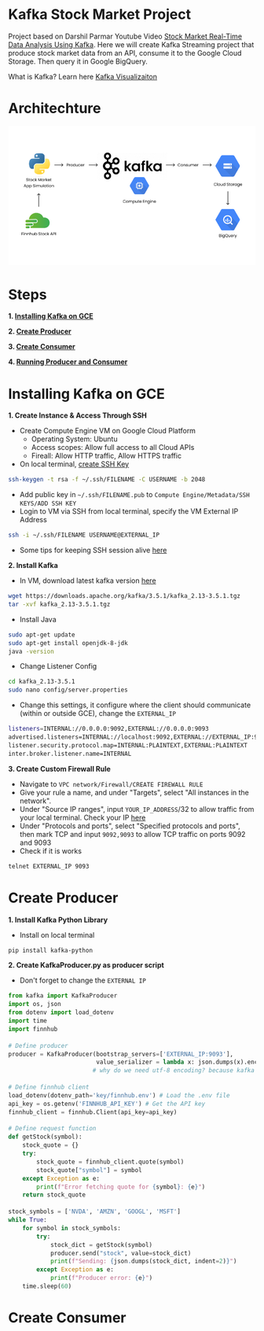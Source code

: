 # Kafka Stock Market Project
Project based on Darshil Parmar Youtube Video [Stock Market Real-Time Data Analysis Using Kafka](https://www.youtube.com/watch?v=KerNf0NANMo).
Here we will create Kafka Streaming project that produce stock market data from an API, consume it to the Google Cloud Storage. Then query it in Google BigQuery.

What is Kafka? Learn here [Kafka Visualizaiton](https://softwaremill.com/kafka-visualisation/)
# Architechture

![Alt text](gcp-arch.png "Architechture")
# Steps
**1. [Installing Kafka on GCE](#installing-kafka-on-GCE)**

**2. [Create Producer](#create-producer)**

**3. [Create Consumer](#create-consumer)**

**4. [Running Producer and Consumer](#running-producer-and-consumer)**



# Installing Kafka on GCE
**1. Create Instance & Access Through SSH**
- Create Compute Engine VM on Google Cloud Platform
    - Operating System: Ubuntu
    - Access scopes: Allow full access to all Cloud APIs
    - Fireall: Allow HTTP traffic, Allow HTTPS traffic
- On local terminal, [create SSH Key](https://cloud.google.com/compute/docs/connect/create-ssh-keys)
```bash
ssh-keygen -t rsa -f ~/.ssh/FILENAME -C USERNAME -b 2048
```
- Add public key in `~/.ssh/FILENAME.pub` to `Compute Engine/Metadata/SSH KEYS/ADD SSH KEY`
- Login to VM via SSH from local terminal, specify the VM External IP Address
```bash
ssh -i ~/.ssh/FILENAME USERNAME@EXTERNAL_IP
```

- Some tips for keeping SSH session alive [here](https://unix.stackexchange.com/questions/200239/how-can-i-keep-my-ssh-sessions-from-freezing)

**2. Install Kafka**
- In VM, download latest kafka version [here](https://kafka.apache.org/downloads)
```bash
wget https://downloads.apache.org/kafka/3.5.1/kafka_2.13-3.5.1.tgz
tar -xvf kafka_2.13-3.5.1.tgz
```
- Install Java
```bash
sudo apt-get update
sudo apt-get install openjdk-8-jdk
java -version
```
- Change Listener Config
```bash
cd kafka_2.13-3.5.1
sudo nano config/server.properties
```
- Change this settings, it configure where the client should communicate (within or outside GCE), change the `EXTERNAL_IP`
```bash
listeners=INTERNAL://0.0.0.0:9092,EXTERNAL://0.0.0.0:9093
advertised.listeners=INTERNAL://localhost:9092,EXTERNAL://EXTERNAL_IP:9093
listener.security.protocol.map=INTERNAL:PLAINTEXT,EXTERNAL:PLAINTEXT
inter.broker.listener.name=INTERNAL
```
**3. Create Custom Firewall Rule**
- Navigate to `VPC network/Firewall/CREATE FIREWALL RULE`
- Give your rule a name, and under "Targets", select "All instances in the network".
- Under "Source IP ranges", input `YOUR_IP_ADDRESS`/32 to allow traffic from your local terminal. Check your IP [here](http://whatismyip.akamai.com/) 
- Under "Protocols and ports", select "Specified protocols and ports", then mark TCP and input `9092,9093` to allow TCP traffic on ports 9092 and 9093
- Check if it is works
```bash
telnet EXTERNAL_IP 9093
```

# Create Producer
**1. Install Kafka Python Library**
- Install on local terminal
```bash
pip install kafka-python
```
**2. Create KafkaProducer.py as producer script**
- Don't forget to change the `EXTERNAL IP`
```python
from kafka import KafkaProducer
import os, json
from dotenv import load_dotenv
import time
import finnhub

# Define producer
producer = KafkaProducer(bootstrap_servers=['EXTERNAL_IP:9093'],
                         value_serializer = lambda x: json.dumps(x).encode('utf-8'))
                        # why do we need utf-8 encoding? because kafka need byte string, not regular string

# Define finnhub client
load_dotenv(dotenv_path='key/finnhub.env') # Load the .env file
api_key = os.getenv('FINNHUB_API_KEY') # Get the API key
finnhub_client = finnhub.Client(api_key=api_key)

# Define request function
def getStock(symbol):
    stock_quote = {}
    try:
        stock_quote = finnhub_client.quote(symbol)
        stock_quote["symbol"] = symbol
    except Exception as e:
        print(f"Error fetching quote for {symbol}: {e}")
    return stock_quote

stock_symbols = ['NVDA', 'AMZN', 'GOOGL', 'MSFT']
while True:
    for symbol in stock_symbols:
        try:
            stock_dict = getStock(symbol)
            producer.send("stock", value=stock_dict)
            print(f"Sending: {json.dumps(stock_dict, indent=2)}")
        except Exception as e:
            print(f"Producer error: {e}")
    time.sleep(60)

```

# Create Consumer

